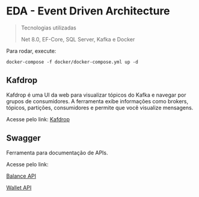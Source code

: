 # EDA - Event Driven Architecture

> Tecnologias utilizadas 
>
> Net 8.0, EF-Core, SQL Server, Kafka e Docker

Para rodar, execute:
```
docker-compose -f docker/docker-compose.yml up -d
```

## Kafdrop
Kafdrop é uma UI da web para visualizar tópicos do Kafka e navegar por grupos de consumidores. A ferramenta exibe informações como brokers, tópicos, partições, consumidores e permite que você visualize mensagens.

Acesse pelo link: [Kafdrop](http://localhost:19000/)

## Swagger

Ferramenta para documentação de APIs.

Acesse pelo link:

[Balance API](http://localhost:3003/swagger/index.html)

[Wallet API](http://localhost:3004/swagger/index.html)